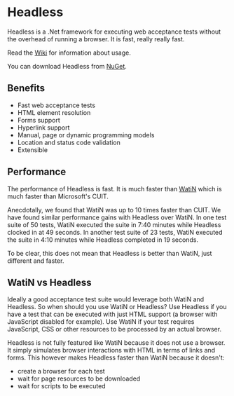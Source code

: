 # Headless

Headless is a .Net framework for executing web acceptance tests without the overhead of running a browser. It is fast, really really fast.

Read the [Wiki](https://github.com/roryprimrose/Headless/wiki) for information about usage.

You can download Headless from [NuGet](http://www.nuget.org/packages/Headless).

Benefits
-
- Fast web acceptance tests
- HTML element resolution
- Forms support
- Hyperlink support
- Manual, page or dynamic programming models
- Location and status code validation
- Extensible

Performance
-
The performance of Headless is fast. It is much faster than [WatiN](http://watin.org/) which is much faster than Microsoft's CUIT. 

Anecdotally, we found that WatiN was up to 10 times faster than CUIT. We have found similar performance gains with Headless over WatiN. In one test suite of 50 tests, WatiN executed the suite in 7:40 minutes while Headless clocked in at 49 seconds. In another test suite of 23 tests, WatiN executed the suite in 4:10 minutes while Headless completed in 19 seconds. 

To be clear, this does not mean that Headless is better than WatiN, just different and faster.

WatiN vs Headless
-
Ideally a good acceptance test suite would leverage both WatiN and Headless. So when should you use WatiN or Headless? Use Headless if you have a test that can be executed with just HTML support (a browser with JavaScript disabled for example). Use WatiN if your test requires JavaScript, CSS or other resources to be processed by an actual browser.

Headless is not fully featured like WatiN because it does not use a browser. It simply simulates browser interactions with HTML in terms of links and forms. This however makes Headless faster than WatiN because it doesn't:

- create a browser for each test
- wait for page resources to be downloaded
- wait for scripts to be executed